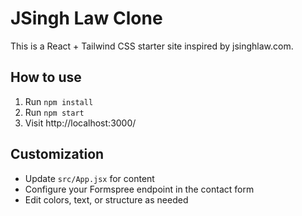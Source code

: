 # JSingh Law Clone

This is a React + Tailwind CSS starter site inspired by jsinghlaw.com.

## How to use

1. Run `npm install`
2. Run `npm start`
3. Visit http://localhost:3000/

## Customization

- Update `src/App.jsx` for content
- Configure your Formspree endpoint in the contact form
- Edit colors, text, or structure as needed